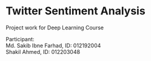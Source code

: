 # Twitter Sentiment Analysis 

Project work for Deep Learning Course  

Participant:  
Md. Sakib Ibne Farhad, ID: 012192004  
Shakil Ahmed,          ID: 012203048  
